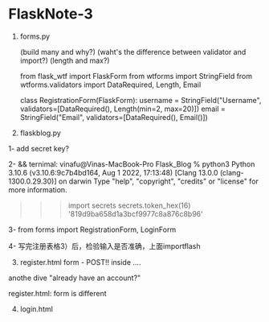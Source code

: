 # FlaskNote-3

1) forms.py

      (build many and why?)
      (waht's the difference between validator and import?)
      (length and max?)

      from flask_wtf import FlaskForm
      from wtforms import StringField
      from wtforms.validators import DataRequired, Length, Email

      class RegistrationForm(FlaskForm):
          username = StringField("Username",
              validators=[DataRequired(), Length(min=2, max=20)])
          email = StringField("Email",
              validators=[DataRequired(), Email()])

2) flaskblog.py

1- add secret key?



2- && ternimal:
vinafu@Vinas-MacBook-Pro Flask_Blog % python3
Python 3.10.6 (v3.10.6:9c7b4bd164, Aug  1 2022, 17:13:48) [Clang 13.0.0 (clang-1300.0.29.30)] on darwin
Type "help", "copyright", "credits" or "license" for more information.
>>> import secrets
>>> secrets.token_hex(16)
'819d9ba658d1a3bcf9977c8a876c8b96'


3- from forms import RegistrationForm, LoginForm

4- 写完注册表格3）后，检验输入是否准确，上面importflash


3) register.html
form - POST!!
inside ....

anothe dive "already have an account?"

register.html: form is different

4) login.html




